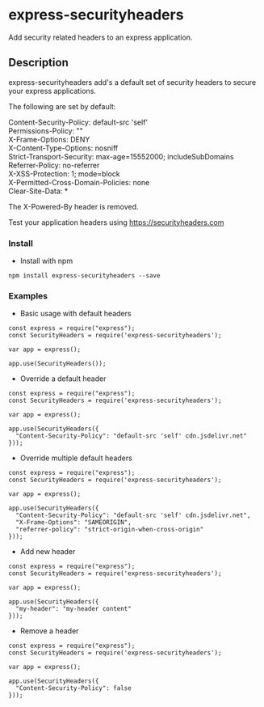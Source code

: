 # express-securityheaders

Add security related headers to an express application.

## Description

express-securityheaders add's a default set of security headers to secure your express applications.

The following are set by default:

  Content-Security-Policy: default-src 'self'  
  Permissions-Policy: ""  
  X-Frame-Options: DENY  
  X-Content-Type-Options: nosniff  
  Strict-Transport-Security: max-age=15552000; includeSubDomains  
  Referrer-Policy: no-referrer  
  X-XSS-Protection: 1; mode=block  
  X-Permitted-Cross-Domain-Policies: none  
  Clear-Site-Data: *

The X-Powered-By header is removed.

Test your application headers using https://securityheaders.com

### Install

* Install with npm
```
npm install express-securityheaders --save
```

### Examples

* Basic usage with default headers
```
const express = require("express");
const SecurityHeaders = require('express-securityheaders');

var app = express();

app.use(SecurityHeaders());
```

* Override a default header
```
const express = require("express");
const SecurityHeaders = require('express-securityheaders');

var app = express();

app.use(SecurityHeaders({
  "Content-Security-Policy": "default-src 'self' cdn.jsdelivr.net"
}));
```

* Override multiple default headers
```
const express = require("express");
const SecurityHeaders = require('express-securityheaders');

var app = express();

app.use(SecurityHeaders({
  "Content-Security-Policy": "default-src 'self' cdn.jsdelivr.net",
  "X-Frame-Options": "SAMEORIGIN",
  "referrer-policy": "strict-origin-when-cross-origin"
}));
```

* Add new header
```
const express = require("express");
const SecurityHeaders = require('express-securityheaders');

var app = express();

app.use(SecurityHeaders({
  "my-header": "my-header content"
}));
```

* Remove a header
```
const express = require("express");
const SecurityHeaders = require('express-securityheaders');

var app = express();

app.use(SecurityHeaders({
  "Content-Security-Policy": false
}));
```

